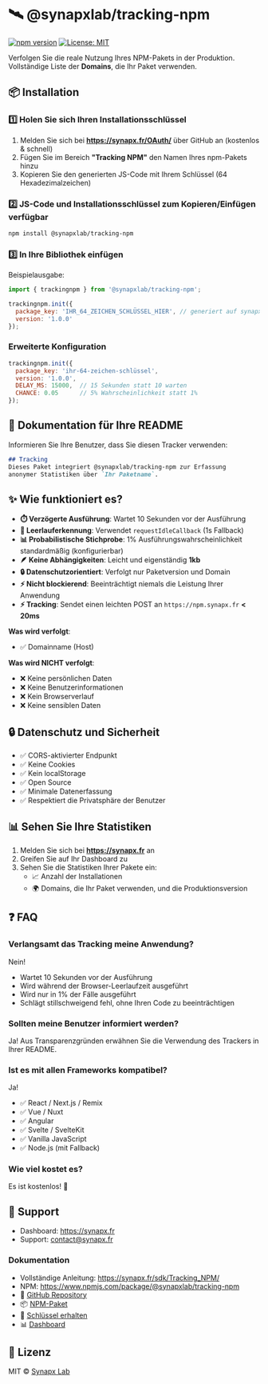 # 🛰️ @synapxlab/tracking-npm

[![npm version](https://img.shields.io/npm/v/@synapxlab/tracking-npm.svg)](https://www.npmjs.com/package/@synapxlab/tracking-npm) [![License: MIT](https://img.shields.io/badge/License-MIT-yellow.svg)](https://opensource.org/licenses/MIT)

Verfolgen Sie die reale Nutzung Ihres NPM-Pakets in der Produktion.
Vollständige Liste der **Domains**, die Ihr Paket verwenden.

## 📦 Installation

### 1️⃣ Holen Sie sich Ihren Installationsschlüssel

1. Melden Sie sich bei **https://synapx.fr/OAuth/** über GitHub an (kostenlos & schnell)
2. Fügen Sie im Bereich **"Tracking NPM"** den Namen Ihres npm-Pakets hinzu
3. Kopieren Sie den generierten JS-Code mit Ihrem Schlüssel (64 Hexadezimalzeichen)

### 2️⃣ JS-Code und Installationsschlüssel zum Kopieren/Einfügen verfügbar

```bash
npm install @synapxlab/tracking-npm
```

### 3️⃣ In Ihre Bibliothek einfügen

Beispielausgabe:

```javascript
import { trackingnpm } from '@synapxlab/tracking-npm';

trackingnpm.init({
  package_key: 'IHR_64_ZEICHEN_SCHLÜSSEL_HIER', // generiert auf synapx.fr
  version: '1.0.0'
});
```

### Erweiterte Konfiguration

```javascript
trackingnpm.init({
  package_key: 'ihr-64-zeichen-schlüssel',
  version: '1.0.0',
  DELAY_MS: 15000,  // 15 Sekunden statt 10 warten
  CHANCE: 0.05      // 5% Wahrscheinlichkeit statt 1%
});
```

## 📝 Dokumentation für Ihre README

Informieren Sie Ihre Benutzer, dass Sie diesen Tracker verwenden:

```markdown
## Tracking
Dieses Paket integriert @synapxlab/tracking-npm zur Erfassung 
anonymer Statistiken über `Ihr Paketname`.
```

## ✨ Wie funktioniert es?

- **⏱️ Verzögerte Ausführung**: Wartet 10 Sekunden vor der Ausführung
- **🎯 Leerlauferkennung**: Verwendet `requestIdleCallback` (1s Fallback)
- **📊 Probabilistische Stichprobe**: 1% Ausführungswahrscheinlichkeit standardmäßig (konfigurierbar)
- **🪶 Keine Abhängigkeiten**: Leicht und eigenständig **1kb**
- **🔒 Datenschutzorientiert**: Verfolgt nur Paketversion und Domain
- **⚡ Nicht blockierend**: Beeinträchtigt niemals die Leistung Ihrer Anwendung
- **⚡ Tracking**: Sendet einen leichten POST an `https://npm.synapx.fr` **< 20ms**

**Was wird verfolgt**:

- ✅ Domainname (Host)

**Was wird NICHT verfolgt**:

- ❌ Keine persönlichen Daten
- ❌ Keine Benutzerinformationen
- ❌ Kein Browserverlauf
- ❌ Keine sensiblen Daten

## 🔒 Datenschutz und Sicherheit

- ✅ CORS-aktivierter Endpunkt
- ✅ Keine Cookies
- ✅ Kein localStorage
- ✅ Open Source
- ✅ Minimale Datenerfassung
- ✅ Respektiert die Privatsphäre der Benutzer

## 📊 Sehen Sie Ihre Statistiken

1. Melden Sie sich bei **https://synapx.fr** an
2. Greifen Sie auf Ihr Dashboard zu
3. Sehen Sie die Statistiken Ihrer Pakete ein:
   - 📈 Anzahl der Installationen
   - 🌍 Domains, die Ihr Paket verwenden, und die Produktionsversion

## ❓ FAQ

### Verlangsamt das Tracking meine Anwendung?

Nein!

- Wartet 10 Sekunden vor der Ausführung
- Wird während der Browser-Leerlaufzeit ausgeführt
- Wird nur in 1% der Fälle ausgeführt
- Schlägt stillschweigend fehl, ohne Ihren Code zu beeinträchtigen

### Sollten meine Benutzer informiert werden?

Ja! Aus Transparenzgründen erwähnen Sie die Verwendung des Trackers in Ihrer README.

### Ist es mit allen Frameworks kompatibel?

Ja!

- ✅ React / Next.js / Remix
- ✅ Vue / Nuxt
- ✅ Angular
- ✅ Svelte / SvelteKit
- ✅ Vanilla JavaScript
- ✅ Node.js (mit Fallback)

### Wie viel kostet es?

Es ist kostenlos! 🎉

## 🔧 Support

- Dashboard: https://synapx.fr
- Support: [contact@synapx.fr](mailto:contact@synapx.fr)

### Dokumentation

- Vollständige Anleitung: https://synapx.fr/sdk/Tracking_NPM/
- NPM: https://www.npmjs.com/package/@synapxlab/tracking-npm
- 🐙 [GitHub Repository](https://github.com/synapxLab/tracking-npm)
- 📦 [NPM-Paket](https://www.npmjs.com/package/@synapxlab/tracking-npm)
- 🔑 [Schlüssel erhalten](https://synapx.fr/OAuth/)
- 📊 [Dashboard](https://synapx.fr/)

## 📄 Lizenz

MIT © [Synapx Lab](https://synapx.fr/)
